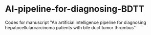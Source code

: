 # AI-pipeline-for-diagnosing-BDTT
Codes for manuscript "An artificial intelligence pipeline for diagnosing hepatocellularcarcinoma patients with bile duct tumor thrombus"
